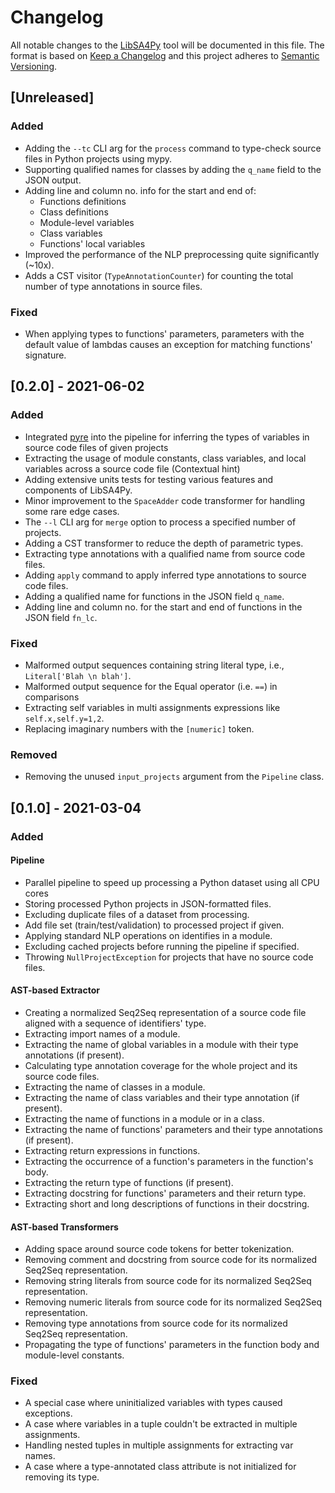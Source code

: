 # Changelog
All notable changes to the [LibSA4Py](https://github.com/saltudelft/libsa4py) tool will be documented in this file. The format is based on [Keep a Changelog](http://keepachangelog.com/en/1.0.0/) and this project adheres to [Semantic Versioning](http://semver.org/spec/v2.0.0.html).

## [Unreleased]
### Added
- Adding the `--tc` CLI arg for the `process` command to type-check source files in Python projects using mypy.
- Supporting qualified names for classes by adding the `q_name` field to the JSON output.
- Adding line and column no. info for the start and end of:
  - Functions definitions
  - Class definitions
  - Module-level variables
  - Class variables
  - Functions' local variables
- Improved the performance of the NLP preprocessing quite significantly (~10x).
- Adds a CST visitor (`TypeAnnotationCounter`) for counting the total number of type annotations in source files.

### Fixed
- When applying types to functions' parameters, parameters with the default value of lambdas causes an exception for matching functions' signature.

## [0.2.0] - 2021-06-02
### Added
- Integrated [pyre](https://pyre-check.org/) into the pipeline for inferring the types of variables in source code files of given projects
- Extracting the usage of module constants, class variables, and local variables across a source code file (Contextual hint)
- Adding extensive units tests for testing various features and components of LibSA4Py.
- Minor improvement to the `SpaceAdder` code transformer for handling some rare edge cases.
- The `--l` CLI arg for `merge` option to process a specified number of projects.
- Adding a CST transformer to reduce the depth of parametric types.
- Extracting type annotations with a qualified name from source code files.
- Adding `apply` command to apply inferred type annotations to source code files.
- Adding a qualified name for functions in the JSON field `q_name`.
- Adding line and column no. for the start and end of functions in the JSON field `fn_lc`.

### Fixed
- Malformed output sequences containing string literal type, i.e., `Literal['Blah \n blah']`.
- Malformed output sequence for the Equal operator (i.e. `==`) in comparisons
- Extracting self variables in multi assignments expressions like `self.x,self.y=1,2`.
- Replacing imaginary numbers with the `[numeric]` token.

### Removed
- Removing the unused `input_projects` argument from the `Pipeline` class.

## [0.1.0] - 2021-03-04

### Added
#### Pipeline
- Parallel pipeline to speed up processing a Python dataset using all CPU cores  
- Storing processed Python projects in JSON-formatted files.
- Excluding duplicate files of a dataset from processing.
- Add file set (train/test/validation) to processed project if given.
- Applying standard NLP operations on identifies in a module.
- Excluding cached projects before running the pipeline if specified.
- Throwing `NullProjectException` for projects that have no source code files.

#### AST-based Extractor
- Creating a normalized Seq2Seq representation of a source code file aligned with a sequence of identifiers' type.
- Extracting import names of a module.
- Extracting the name of global variables in a module with their type annotations (if present).
- Calculating type annotation coverage for the whole project and its source code files.
- Extracting the name of classes in a module.
- Extracting the name of class variables and their type annotation (if present).
- Extracting the name of functions in a module or in a class.
- Extracting the name of functions' parameters and their type annotations (if present).
- Extracting return expressions in functions.
- Extracting the occurrence of a function's parameters in the function's body.
- Extracting the return type of functions (if present).
- Extracting docstring for functions' parameters and their return type.
- Extracting short and long descriptions of functions in their docstring.

#### AST-based Transformers
- Adding space around source code tokens for better tokenization.
- Removing comment and docstring from source code for its normalized Seq2Seq representation.
- Removing string literals from source code for its normalized Seq2Seq representation.
- Removing numeric literals from source code for its normalized Seq2Seq representation.
- Removing type annotations from source code for its normalized Seq2Seq representation.
- Propagating the type of functions' parameters in the function body and module-level constants.

### Fixed
- A special case where uninitialized variables with types caused exceptions.
- A case where variables in a tuple couldn't be extracted in multiple assignments.
- Handling nested tuples in multiple assignments for extracting var names.
- A case where a type-annotated class attribute is not initialized for removing its type.